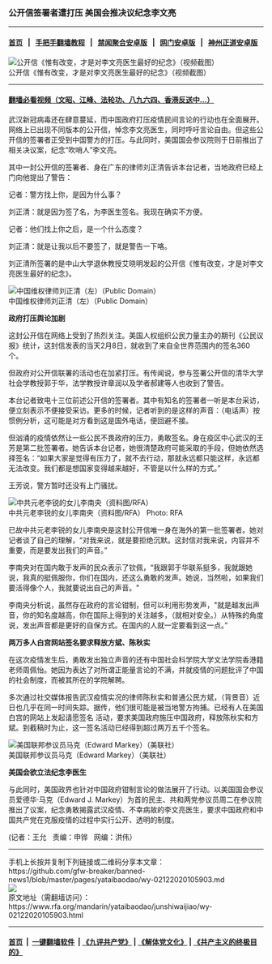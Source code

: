 ### 公开信签署者遭打压   美国会推决议纪念李文亮
------------------------

#### [首页](https://github.com/gfw-breaker/banned-news1/blob/master/README.md) &nbsp;&nbsp;|&nbsp;&nbsp; [手把手翻墙教程](https://github.com/gfw-breaker/guides/wiki) &nbsp;&nbsp;|&nbsp;&nbsp; [禁闻聚合安卓版](https://github.com/gfw-breaker/bn-android) &nbsp;&nbsp;|&nbsp;&nbsp; [网门安卓版](https://github.com/oGate2/oGate) &nbsp;&nbsp;|&nbsp;&nbsp; [神州正道安卓版](https://github.com/SzzdOgate/update) 



<div id="headerimg">
 <img alt="公开信《惟有改变，才是对李文亮医生最好的纪念》（视频截图）" src="https://www.rfa.org/mandarin/yataibaodao/junshiwaijiao/wy-02122020105903.html/0212e.jpg/@@images/60c0fc3d-4cae-4026-a76d-8aea70186027.jpeg" title="公开信《惟有改变，才是对李文亮医生最好的纪念》（视频截图）"/>
 <div id="headerimgcontents">
  <div id="headerimgcaption">
   <span>
    公开信《惟有改变，才是对李文亮医生最好的纪念》（视频截图）
   </span>
   <!-- zoomattribute -->
  </div>
  <!-- headerimgcaption -->
 </div>
 <!-- headerimagecontents -->
</div>

<hr/>


#### [翻墙必看视频（文昭、江峰、法轮功、八九六四、香港反送中...）](https://github.com/gfw-breaker/banned-news1/blob/master/pages/link3.md)

<div id="storytext">
 <div>
  <div class="slot_header">
  </div>
 </div>
 <p>
  武汉新冠病毒还在肆意蔓延，而中国政府打压疫情民间言论的行动也在全面展开。网络上已出现不同版本的公开信，悼念李文亮医生，同时呼吁言论自由。但这些公开信的签署者正受到中国警方的打压。与此同时，美国国会参议院则于日前推出了相关决议案，纪念“吹哨人”李文亮。
 </p>
 <p>
 </p>
 <p>
 </p>
 <p>
  其中一封公开信的签署者、身在广东的律师刘正清告诉本台记者，当地政府已经上门向他提出了警告：
 </p>
 <p>
  记者：警方找上你，是因为什么事？
 </p>
 <p>
  刘正清：就是因为签了名，为李医生签名。我现在确实不方便。
 </p>
 <p>
  记者：他们找上你之后，是一个什么态度？
 </p>
 <p>
  刘正清：就是让我以后不要签了，就是警告一下咯。
 </p>
 <p>
  刘正清所签署的是中山大学退休教授艾晓明发起的公开信《惟有改变，才是对李文亮医生最好的纪念》。
 </p>
 <p>
  <div class="image-inline captioned" style="width:622px;">
   <div style="width:622px;">
    <img alt="中国维权律师刘正清（左）（Public Domain）" src="https://www.rfa.org/mandarin/yataibaodao/junshiwaijiao/wy-02122020105903.html/0212f.jpg" title="中国维权律师刘正清（左）（Public Domain）"/>
   </div>
   <div class="image-caption">
    <span style="width:622px;">
     中国维权律师刘正清（左）（Public Domain）
    </span>
    <span class="copyright">
    </span>
   </div>
  </div>
 </p>
 <p>
  <b>
   政府打压舆论加剧
  </b>
  <b>
  </b>
 </p>
 <p>
  这封公开信在网络上受到了热烈关注。美国人权组织公民力量主办的期刊《公民议报》统计，这封信发表的当天2月8日，就收到了来自全世界范围内的签名360个。
 </p>
 <p>
  但政府对公开信联署的活动也在加紧打压。有传闻说，参与签署公开信的清华大学社会学教授郭于华，法学教授许章润以及学者郝建等人也收到了警告。
 </p>
 <p>
  本台记者致电十三位前述公开信的签署者。其中有知名的签署者一听是本台采访，便立刻表示不便接受采访。更多的时候，记者听到的是这样的声音：（电话声）按惯例分析，这可能是对方看到这是国外电话，便回避不接。
 </p>
 <p>
  但汹涌的疫情依然让一些公民不畏政府的压力，勇敢签名。身在疫区中心武汉的王芳是第二批签署者。她告诉本台记者，她很清楚政府可能采取的手段，但她依然选择签名：“如果大家是觉得有压力了，就不去行动，那就永远都只能这样，永远都无法改变。我们都是想国家变得越来越好，不管是以什么样的方式。”
 </p>
 <p>
  王芳说，警方暂时还没有上门骚扰。
 </p>
 <p>
  <div class="image-inline captioned" style="width:622px;">
   <div style="width:622px;">
    <img alt="中共元老李锐的女儿李南央（资料图/RFA）" src="https://www.rfa.org/mandarin/yataibaodao/junshiwaijiao/wy-02122020105903.html/0212g.jpg" title="中共元老李锐的女儿李南央（资料图/RFA）"/>
   </div>
   <div class="image-caption">
    <span style="width:622px;">
     中共元老李锐的女儿李南央（资料图/RFA）
    </span>
    <span class="copyright">
     Photo: RFA
    </span>
   </div>
  </div>
 </p>
 <p>
  已故中共元老李锐的女儿李南央是这封公开信唯一身在海外的第一批签署者。她对记者谈了自己的理解，“对我来说，就是要拒绝沉默。这封信对我来说，内容并不重要，而是要发出我们的声音。”
 </p>
 <p>
  李南央对在国内敢于发声的民众表示了钦佩，“我跟郭于华联系挺多，我就跟她说，我真的挺佩服你，你们在国内，还这么勇敢的发声。她说，当然啦，如果我们要活得像个人，我就要说出自己的声音。"
 </p>
 <p>
  李南央分析说，虽然存在政府的言论钳制，但可以利用形势发声，"就是越发出声音，你的知名度越高，你在国际上得到的关注越多，（就相对安全。）从特殊的角度说，发出声音都是更好的自保方式。在国内的人就一定要看到这一点。”
 </p>
 <p>
  <b>
   两万多人白宫网站签名要求释放方斌、陈秋实
  </b>
 </p>
 <p>
  在这次疫情发生后，勇敢发出独立声音的还有中国社会科学院大学文法学院香港籍老师周佩怡。她因为表达了对所谓正能量言论的不满，并就疫情的问题批评了中国的社会制度，而被其所在的学院解聘。
 </p>
 <p>
  多次通过社交媒体报告武汉疫情实况的律师陈秋实和普通公民方斌，（背景音）近日也几乎在同一时间失踪。据传，他们很可能是被当地警方拘捕。已经有人在美国白宫的网站上发起请愿签名 活动，要求美国政府施压中国政府，释放陈秋实和方斌。到截稿时为止，这一签名活动已经得到超过两万五千个签名。
 </p>
 <p>
  <div class="image-inline captioned" style="width:680px;">
   <div style="width:680px;">
    <img alt="美国联邦参议员马克（Edward Markey）（美联社）" src="https://www.rfa.org/mandarin/yataibaodao/junshiwaijiao/wy-02122020105903.html/0212w.jpg" title="美国联邦参议员马克（Edward Markey）（美联社）"/>
   </div>
   <div class="image-caption">
    <span style="width:680px;">
     美国联邦参议员马克（Edward Markey）（美联社）
    </span>
    <span class="copyright">
    </span>
   </div>
  </div>
 </p>
 <p>
  <b>
   美国会欲立法纪念李医生
  </b>
 </p>
 <p>
  与此同时，美国政界也针对中国政府钳制言论的做法展开了行动。以美国国会参议员爱德华·马克（Edward J. Markey）为首的民主、共和两党参议员周二在参议院推出了议案，纪念勇敢揭露武汉疫情、不幸病故的李文亮医生，要求中国政府和中国共产党在克服疫情的过程中实行公开、透明的制度。
 </p>
 <p>
 </p>
 <p>
  (记者：王允   责编：申铧   网编：洪伟）
 </p>
</div>

<hr/>
手机上长按并复制下列链接或二维码分享本文章：<br/>
https://github.com/gfw-breaker/banned-news1/blob/master/pages/yataibaodao/wy-02122020105903.md <br/>
<a href='https://github.com/gfw-breaker/banned-news1/blob/master/pages/yataibaodao/wy-02122020105903.md'><img src='https://github.com/gfw-breaker/banned-news1/blob/master/pages/yataibaodao/wy-02122020105903.md.png'/></a> <br/>
原文地址（需翻墙访问）：https://www.rfa.org/mandarin/yataibaodao/junshiwaijiao/wy-02122020105903.html


------------------------
#### [首页](https://github.com/gfw-breaker/banned-news1/blob/master/README.md) &nbsp;|&nbsp; [一键翻墙软件](https://github.com/gfw-breaker/nogfw/blob/master/README.md) &nbsp;| [《九评共产党》](https://github.com/gfw-breaker/9ping.md/blob/master/README.md#九评之一评共产党是什么) | [《解体党文化》](https://github.com/gfw-breaker/jtdwh.md/blob/master/README.md) | [《共产主义的终极目的》](https://github.com/gfw-breaker/gczydzjmd.md/blob/master/README.md)


<img src='http://gfw-breaker.win/banned-news/pages/yataibaodao/wy-02122020105903.md' width='0px' height='0px'/>